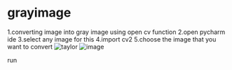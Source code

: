 # grayimage
1.converting image into gray image using  open cv function 
2.open pycharm ide 
3.select any image for this 
4.import cv2 
5.choose the image that you want to convert 
![taylor](https://user-images.githubusercontent.com/91751510/144362663-23f8809f-f8fa-482c-92cc-332824fdb769.jpg)
![image](https://user-images.githubusercontent.com/91751510/144362748-b9ba817c-6649-43b7-943b-bd4e56ec7449.png)

run
